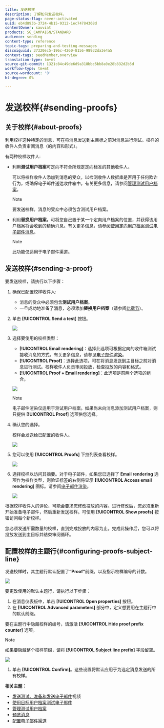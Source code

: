 ```yaml
---
title: 发送校样
description: 了解如何发送校样。
page-status-flag: never-activated
uuid: eb4d893b-3724-4b15-9312-1ec74784368d
contentOwner: sauviat
products: SG_CAMPAIGN/STANDARD
audience: sending
content-type: reference
topic-tags: preparing-and-testing-messages
discoiquuid: 37320ec5-196c-4260-8156-98932da3e4a5
context-tags: seedMember,overview
translation-type: tm+mt
source-git-commit: 1321c84c49de6d9a318bbc5bb8a0e28b332d2b5d
workflow-type: tm+mt
source-wordcount: '0'
ht-degree: 0%

---
```



# 发送校样{#sending-proofs}

## 关于校样{#about-proofs}

利用校样这种特定的消息，可在将消息发送到主目标之前对消息进行测试。校样的收件人负责审阅消息（的内容和形式）。

有两种校样收件人:

* 利用&#x200B;**测试用户档案**&#x200B;可定向不符合所规定定向标准的其他收件人。

   可以将校样收件人添加到消息的受众，以检测收件人数据库是否用于任何欺诈行为，或确保电子邮件送达收件箱中。有关更多信息，请参阅[管理测试用户档案](../../audiences/using/managing-test-profiles.md)。

   >[!NOTE]
   >
   >要发送校样，消息的受众中必须包含测试用户档案。

* 利用&#x200B;**替换用户档案**，可将您自己置于某一个定向用户档案的位置，并获得该用户档案将会收到的精确消息。有关更多信息，请参阅[使用定向用户档案测试电子邮件消息](../../sending/using/testing-messages-using-target.md)。

   >[!NOTE]
   >
   >此功能仅适用于电子邮件渠道。

## 发送校样{#sending-a-proof}

要发送校样，请执行以下步骤：

1. 确保已配置校样收件人:
   * 消息的受众中必须包含&#x200B;**测试用户档案**。
   * 一旦成功地准备了消息，必须添加&#x200B;**替换用户档案**（请参阅[此章节](../../sending/using/testing-messages-using-target.md)）。

1. 单击 **[!UICONTROL Send a test]** 按钮。

   ![](assets/bat_select.png)

1. 选择要使用的校样类型：

   * **[!UICONTROL Email rendering]**：选择此选项可根据定向的收件箱测试接收消息的方式。有关更多信息，请参见[电子邮件渲染](../../sending/using/email-rendering.md)。
   * **[!UICONTROL Proof]**：选择此选项，可在将消息发送到主目标之前对消息进行测试。校样收件人负责审阅投放，检查投放的内容和格式。
   * **[!UICONTROL Proof + Email rendering]**：此选项是前两个选项的组合。

   ![](assets/bat_select1.png)

   >[!NOTE]
   >
   >电子邮件渲染仅适用于测试用户档案。如果尚未向消息添加测试用户档案，则只提供 **[!UICONTROL Proof]** 选项供您选择。

1. 确认您的选择。

   校样会发送给已配置的收件人。

   ![](assets/bat_select2.png)

1. 您可以使用 **[!UICONTROL Proofs]** 下拉列表查看校样。

   ![](assets/bat_view.png)

1. 选择校样以访问其摘要。对于电子邮件，如果您已选择了 **Email rendering** 选项作为校样类型，则验证标签的右侧将显示 **[!UICONTROL Access email rendering]** 图标。请参阅[电子邮件渲染](../../sending/using/email-rendering.md)。

   ![](assets/bat_view2.png)

根据校样收件人的评论，可能会要求您修改投放的内容。进行修改后，您必须重新开始准备电子邮件，然后重新发送校样。可使用 **[!UICONTROL Show proofs]** 按钮访问每个新校样。

您必须发送所需数量的校样，直到完成投放的内容为止。完成此操作后，您可以将投放发送到主目标并结束审阅循环。

## 配置校样的主题行{#configuring-proofs-subject-line}

发送校样时，其主题行默认配置了&#x200B;**“Proof”**&#x200B;前缀，以及指示校样编号的计数。

![](assets/proof-prefix.png)

要更改使用的默认主题行，请执行以下步骤：

1. 在消息仪表板中，单击 **[!UICONTROL Open properties]** 按钮。
1. 在 **[!UICONTROL Advanced parameters]** 部分中，定义想要用在主题行中的默认前缀。

要在主题行中隐藏校样的编号，请激活 **[!UICONTROL Hide proof prefix counter]** 选项。

>[!NOTE]
>
>如果要隐藏整个校样前缀，请将 **[!UICONTROL Subject line prefix]** 字段留空。

![](assets/proof-prefix-configuration.png)

1. 单击 **[!UICONTROL Confirm]**。这些设置将默认应用于为选定消息发送的所有校样。

**相关主题：**

* [发送测试、准备和发送电子邮件](https://docs.adobe.com/content/help/en/campaign-learn/campaign-standard-tutorials/getting-started/sending-test-preparing-sending-email.html)视频
* [使用目标用户档案测试电子邮件](../../sending/using/testing-messages-using-target.md)
* [管理测试用户档案](../../audiences/using/managing-test-profiles.md)
* [预览消息](../../sending/using/previewing-messages.md)
* [配置电子邮件渠道](../../administration/using/configuring-email-channel.md)
